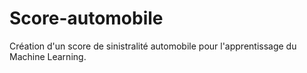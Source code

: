 # Score-automobile
Création d'un score de sinistralité automobile pour l'apprentissage du Machine Learning.
